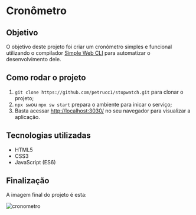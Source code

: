 # Cronômetro

## Objetivo

O objetivo deste projeto foi criar um cronômetro simples e funcional utilizando o compilador [Simple Web CLI](https://github.com/wellwelwel/simple-web-cli/blob/main/README_pt-BR.md) para automatizar o desenvolvimento dele.

## Como rodar o projeto

1. `git clone https://github.com/petrucc1/stopwatch.git` para clonar o projeto;
2. `npx sw`ou `npx sw start` prepara o ambiente para inicar o serviço;
3. Basta acessar [http://localhost:3030/](http://localhost:3030/) no seu navegador para visualizar a aplicação.

## Tecnologias utilizadas

* HTML5
* CSS3
* JavaScript (ES6)

## Finalização
A imagem final do projeto é esta:

![cronometro](https://user-images.githubusercontent.com/83620260/149873193-d1f8d174-cc2a-45dd-a917-1a287b107c25.png)
